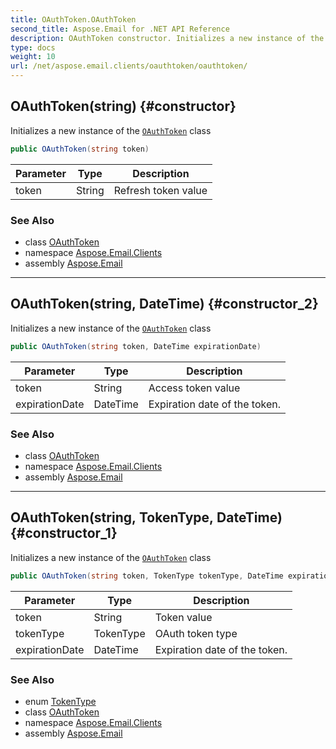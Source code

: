 ```yaml
---
title: OAuthToken.OAuthToken
second_title: Aspose.Email for .NET API Reference
description: OAuthToken constructor. Initializes a new instance of the OAuthToken class
type: docs
weight: 10
url: /net/aspose.email.clients/oauthtoken/oauthtoken/
---
```

## OAuthToken(string) {#constructor}

Initializes a new instance of the [`OAuthToken`](../) class

```csharp
public OAuthToken(string token)
```

| Parameter | Type | Description |
| --- | --- | --- |
| token | String | Refresh token value |

### See Also

* class [OAuthToken](../)
* namespace [Aspose.Email.Clients](../../oauthtoken/)
* assembly [Aspose.Email](../../../)

---

## OAuthToken(string, DateTime) {#constructor_2}

Initializes a new instance of the [`OAuthToken`](../) class

```csharp
public OAuthToken(string token, DateTime expirationDate)
```

| Parameter | Type | Description |
| --- | --- | --- |
| token | String | Access token value |
| expirationDate | DateTime | Expiration date of the token. |

### See Also

* class [OAuthToken](../)
* namespace [Aspose.Email.Clients](../../oauthtoken/)
* assembly [Aspose.Email](../../../)

---

## OAuthToken(string, TokenType, DateTime) {#constructor_1}

Initializes a new instance of the [`OAuthToken`](../) class

```csharp
public OAuthToken(string token, TokenType tokenType, DateTime expirationDate)
```

| Parameter | Type | Description |
| --- | --- | --- |
| token | String | Token value |
| tokenType | TokenType | OAuth token type |
| expirationDate | DateTime | Expiration date of the token. |

### See Also

* enum [TokenType](../../tokentype/)
* class [OAuthToken](../)
* namespace [Aspose.Email.Clients](../../oauthtoken/)
* assembly [Aspose.Email](../../../)


